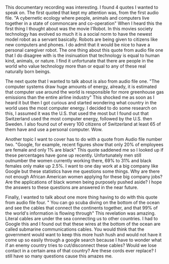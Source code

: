 This documentary recording was interesting. I found 4 quotes I wanted to speak on. The first quoted that kept my attention was, from the first audio file. "A cybernetic ecology where people, animals and computers live together in a state of commoncare and co-operation" When I heard this the first thing I thought about was the movie I'Robot. In this movies society technology has evolved so much it is a social norm to have the newest model robot as a servant basically. Robots are being given to citizens like new computers and phones. I do admit that it would be nice to have a personal caregiver robot. The one thing about this quote from audio file one that I do disagree with is the insinuation that technology is equal to human kind, animals, or nature. I find it unfortunate that there are people in the world who value technology more than or equal to any of these real naturally born beings.

The next quote that I wanted to talk about is also from audio file one. "The computer systems draw huge amounts of energy, already, it is estimated that computer use around the world is responsible for more greenhouse gas emissions than the entire airline industry" This shocked me as soon as I heard it but then I got curious and started wondering what country in the world uses the most computer energy. I decided to do some research on this, I assumed it was the U.S. that used the most but I found out that Switzerland used the most computer energy, followed by the U.S. then Sweden. I also found out of every 100 citizens of Switzerland at least 65 of them have and use a personal computer. Wow.

Another topic I want to cover has to do with a quote from Audio file number two. "Google, for example, recent figures show that only 20% of employees are female and only 1% are black"
This quote saddened me so I looked up if these percentages have gone up recently. Unfortunately men still outnumber the women currently working there, 69% to 31% and black females only make up 2.5%. I want to one day work at a big company like Google but these statistics have me questions some things. Why are there not enough African American women applying for these big company jobs? Are the applications of black women being purposely pushed aside? I hope the answers to these questions are answered in the near future. 

Finally, I wanted to talk about one more thing having to do with this quote from audio file four. " You can go scuba diving on the bottom of the ocean and see the cables that connect the continents together, and that 99% of the world's information is flowing through" This revelation was amazing. Literal cables are under the sea connecting us to other countries. I had to Google this and I found out that these wires at the bottom of the ocean are called submarine communications cables. You would think that the government would want to keep this more hush hush and would not have it come up so easily through a google search because I have to wonder what if an enemy country tries to cut/disconnect these cables? Would we lose contact in a certain area of that country? Are these cords ever replace? I still have so many questions cause this amazes me. 

